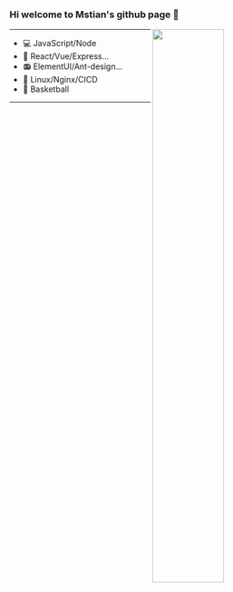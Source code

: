 ### Hi welcome to Mstian's github page 👋

<img align="right" width="50%" src="https://github-readme-stats.vercel.app/api?username=Mstian&theme=dark">

---
+ 💻 JavaScript/Node
+ 🥌 React/Vue/Express...
+ 📻 ElementUI/Ant-design...
+ 🔭 Linux/Nginx/CICD
+ 🏀 Basketball
---
